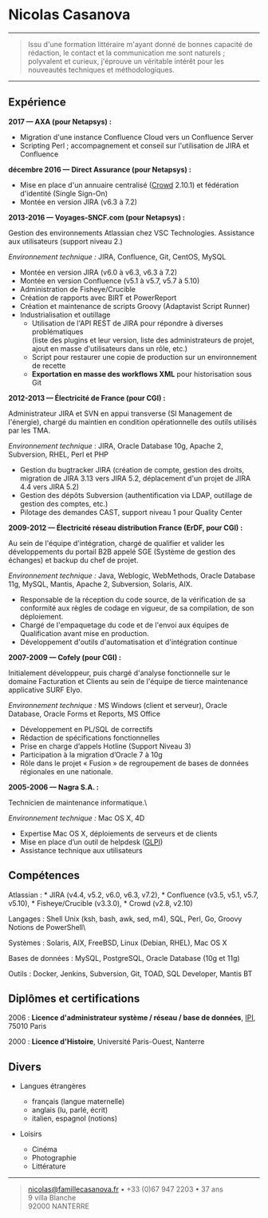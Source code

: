 Nicolas Casanova
============

----

>  Issu d'une formation littéraire m'ayant donné de bonnes capacité de
>  rédaction, le contact et la communication me sont naturels ;
>  polyvalent et curieux, j'éprouve un véritable intérêt pour les
>  nouveautés techniques et méthodologiques.

----


Expérience
----------
**2017 — AXA (pour Netapsys) :**

* Migration d'une instance Confluence Cloud vers un Confluence Server
* Scripting Perl ; accompagnement et conseil sur l'utilisation de JIRA et Confluence

**décembre 2016 — Direct Assurance (pour Netapsys) :**

* Mise en place d'un annuaire centralisé ([Crowd](https://www.atlassian.com/software/crowd/) 2.10.1) et fédération d'identité (Single Sign-On)
* Montée en version JIRA (v6.3 à 7.2)

**2013-2016 — Voyages-SNCF.com (pour Netapsys) :**

Gestion des environnements Atlassian chez VSC Technologies. Assistance aux utilisateurs (support niveau 2.)

*Environnement technique :* JIRA, Confluence, Git, CentOS, MySQL

* Montée en version JIRA (v6.0 à v6.3, v6.3 à 7.2)
* Montée en version Confluence (v5.1 à v5.7, v5.7 à 5.10)
* Administration de Fisheye/Crucible
* Création de rapports avec BIRT et PowerReport
* Création et maintenance de scripts Groovy (Adaptavist Script Runner)
* Industrialisation et outillage
    * Utilisation de l'API REST de JIRA pour répondre à diverses problématiques\
    (liste des plugins et leur version, liste des administrateurs de projet, ajout en masse d'utilisateurs dans un rôle, etc.)
    * Script pour restaurer une copie de production sur un environnement de recette
    * **Exportation en masse des workflows XML** pour historisation sous Git

**2012-2013 — Électricité de France (pour CGI) :**

Administrateur JIRA et SVN en appui transverse (SI Management de l'énergie),
chargé du maintien en condition opérationnelle des outils utilisés par les TMA.

*Environnement technique* : JIRA, Oracle Database 10g, Apache 2, Subversion, RHEL, Perl et PHP

* Gestion du bugtracker JIRA (création de compte, gestion des droits, migration
  de JIRA 3.13 vers JIRA 5.2, déplacement d'un projet de JIRA 4.4 vers JIRA 5.2)
* Gestion des dépôts Subversion (authentification via LDAP, outillage de gestion des comptes, etc.)
* Pilotage des demandes CAST, support niveau 1 pour Quality Center

**2009-2012 — Électricité réseau distribution France (ErDF, pour CGI) :**

Au sein de l'équipe d'intégration, chargé de qualifier et valider les
développements du portail B2B appelé SGE (Système de gestion des échanges)
et backup du chef de projet.

*Environnement technique :* Java, Weblogic, WebMethods, Oracle Database 11g,
MySQL, Mantis, Apache 2, Subversion, Solaris, AIX.

* Responsable de la réception du code source, de la vérification de sa
  conformité aux règles de codage en vigueur, de sa compilation, de son déploiement.
* Chargé de l'empaquetage du code et de l'envoi aux équipes de Qualification
  avant mise en production.
* Développement d'outils d'automatisation et d'intégration continue

**2007-2009 — Cofely (pour CGI) :**

Initialement développeur, puis chargé d'analyse fonctionnelle sur le domaine
Facturation et Clients au sein de l'équipe de tierce maintenance applicative
SURF Elyo.

*Environnement technique :* MS Windows (client et serveur), Oracle Database,
Oracle Forms et Reports, MS Office

* Développement en PL/SQL de correctifs
* Rédaction de spécifications fonctionnelles
* Prise en charge d’appels Hotline (Support Niveau 3)
* Participation à la migration d’Oracle 7 à 10g
* Rôle dans le projet « Fusion » de regroupement de bases de données régionales
  en une nationale.

**2005-2006 — Nagra S.A. :**

Technicien de maintenance informatique.\

*Environnement technique :* Mac OS X, 4D

* Expertise Mac OS X, déploiements de serveurs et de clients
* Mise en place d’un outil de helpdesk ([GLPI](http://glpi-project.org/))
* Assistance technique aux utilisateurs


Compétences
--------------------

Atlassian
:   * JIRA (v4.4, v5.2, v6.0, v6.3, v7.2),
    * Confluence (v3.5, v5.1, v5.7, v5.10),
    * Fisheye/Crucible (v3.3.0),
    * Crowd (v2.8, v2.10)

Langages
:	Shell Unix (ksh, bash, awk, sed, m4), SQL, Perl, Go, Groovy\
    Notions de PowerShell\

Systèmes
:	Solaris, AIX, FreeBSD, Linux (Debian, RHEL), Mac OS X

Bases de données
:	MySQL, PostgreSQL, Oracle Database (10g et 11g)

Outils
:	Docker, Jenkins, Subversion, Git, TOAD, SQL Developer, Mantis BT

Diplômes et certifications
---------

2006
:   **Licence d'administrateur système / réseau / base de données**,
    [IPI](http://www.ipi-ecoles.com/category/campus/paris/), 75010 Paris

2000
:   **Licence d'Histoire**, Université Paris-Ouest, Nanterre


Divers
----------------------------------------

* Langues étrangères

     * français (langue maternelle)
     * anglais (lu, parlé, écrit)
     * italien, espagnol (notions)

* Loisirs

     * Cinéma
     * Photographie
     * Littérature

----

> <nicolas@famillecasanova.fr> • +33 (0)67 947 2203 • 37 ans\
> 9 villa Blanche\
> 92000 NANTERRE
